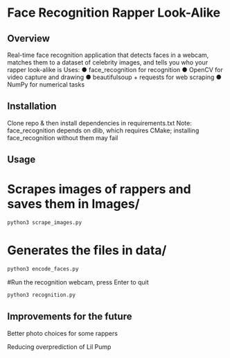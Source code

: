 # Face Recognition Rapper Look-Alike
## Overview
Real-time face recognition application that detects faces in a webcam, matches them to a dataset of celebrity images, and tells you who your rapper look-alike is
Uses:
  ● face_recognition for recognition
  ● OpenCV for video capture and drawing 
  ● beautifulsoup + requests for web scraping
  ● NumPy for numerical tasks

## Installation
Clone repo & then
install dependencies in requirements.txt
Note: face_recognition depends on dlib, which requires CMake; installing face_recognition without them may fail

## Usage
# Scrapes images of rappers and saves them in Images/
```bash
python3 scrape_images.py
```

# Generates the files in data/
```bash
python3 encode_faces.py
```

#Run the recognition webcam, press Enter to quit
```bash
python3 recognition.py
```

## Improvements for the future
Better photo choices for some rappers

Reducing overprediction of Lil Pump 
